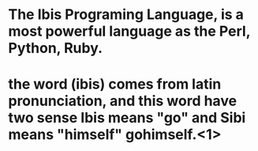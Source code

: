 # The Ibis Programing Language, is a most powerful language as the Perl, Python, Ruby. 

<h1>the word (ibis) comes from latin pronunciation, and this word have two sense 
Ibis means "go" and Sibi means "himself" gohimself.<1>

